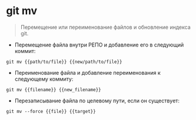 # git mv

> Перемещение или переименование файлов и обновление индекса git.

- Перемещение файла внутри РЕПО и добавление его в следующий коммит:

`git mv {{path/to/file}} {{new/path/to/file}}`

- Переименование файла и добавление переименования к следующему коммиту:

`git mv {{filename}} {{new_filename}}`

- Перезаписывание файла по целевому пути, если он существует:

`git mv --force {{file}} {{target}}`